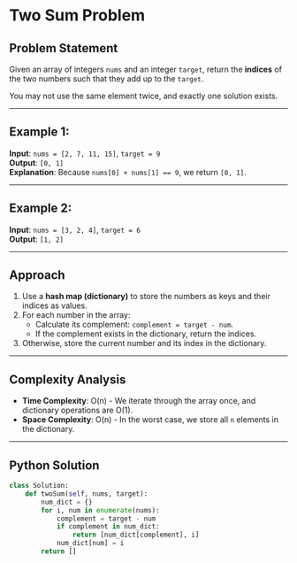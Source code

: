 # Two Sum Problem

## Problem Statement
Given an array of integers `nums` and an integer `target`, return the **indices** of the two numbers such that they add up to the `target`.

You may not use the same element twice, and exactly one solution exists.

---

## Example 1:
**Input**: `nums = [2, 7, 11, 15]`, `target = 9`  
**Output**: `[0, 1]`  
**Explanation**: Because `nums[0] + nums[1] == 9`, we return `[0, 1]`.

---

## Example 2:
**Input**: `nums = [3, 2, 4]`, `target = 6`  
**Output**: `[1, 2]`  

---

## Approach
1. Use a **hash map (dictionary)** to store the numbers as keys and their indices as values.  
2. For each number in the array:
   - Calculate its complement: `complement = target - num`.
   - If the complement exists in the dictionary, return the indices.
3. Otherwise, store the current number and its index in the dictionary.

---

## Complexity Analysis
- **Time Complexity**: O(n) - We iterate through the array once, and dictionary operations are O(1).  
- **Space Complexity**: O(n) - In the worst case, we store all `n` elements in the dictionary.

---

## Python Solution
```python
class Solution:
    def twoSum(self, nums, target):
        num_dict = {}
        for i, num in enumerate(nums):
            complement = target - num
            if complement in num_dict:
                return [num_dict[complement], i]
            num_dict[num] = i
        return []
